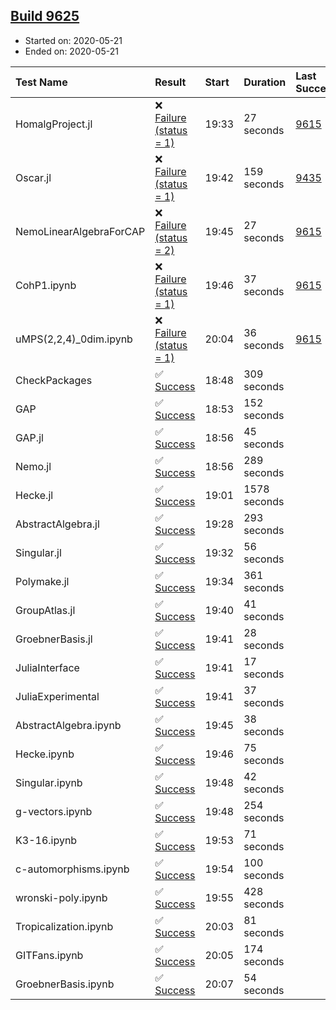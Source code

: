## [Build 9625](https://oscarci.mathematik.uni-kl.de/job/oscar/9625/)

* Started on: 2020-05-21
* Ended on: 2020-05-21

| Test Name    | Result | Start | Duration | Last Success | First Failure |
|:-------------|:-------|:------|:---------|:-------------|:--------------|
| HomalgProject.jl | ❌ [Failure (status = 1)](https://oscarci.mathematik.uni-kl.de/job/oscar/9625/artifact/logs/build-9625/HomalgProject.jl.log) | 19:33 | 27 seconds | [9615](https://oscarci.mathematik.uni-kl.de/job/oscar/9615/) | [9616](https://oscarci.mathematik.uni-kl.de/job/oscar/9616/) |
| Oscar.jl | ❌ [Failure (status = 1)](https://oscarci.mathematik.uni-kl.de/job/oscar/9625/artifact/logs/build-9625/Oscar.jl.log) | 19:42 | 159 seconds | [9435](https://oscarci.mathematik.uni-kl.de/job/oscar/9435/) | [9436](https://oscarci.mathematik.uni-kl.de/job/oscar/9436/) |
| NemoLinearAlgebraForCAP | ❌ [Failure (status = 2)](https://oscarci.mathematik.uni-kl.de/job/oscar/9625/artifact/logs/build-9625/NemoLinearAlgebraForCAP.log) | 19:45 | 27 seconds | [9615](https://oscarci.mathematik.uni-kl.de/job/oscar/9615/) | [9616](https://oscarci.mathematik.uni-kl.de/job/oscar/9616/) |
| CohP1.ipynb | ❌ [Failure (status = 1)](https://oscarci.mathematik.uni-kl.de/job/oscar/9625/artifact/logs/build-9625/CohP1.ipynb.log) | 19:46 | 37 seconds | [9615](https://oscarci.mathematik.uni-kl.de/job/oscar/9615/) | [9616](https://oscarci.mathematik.uni-kl.de/job/oscar/9616/) |
| uMPS(2,2,4)_0dim.ipynb | ❌ [Failure (status = 1)](https://oscarci.mathematik.uni-kl.de/job/oscar/9625/artifact/logs/build-9625/uMPS-2-2-4-_0dim.ipynb.log) | 20:04 | 36 seconds | [9615](https://oscarci.mathematik.uni-kl.de/job/oscar/9615/) | [9616](https://oscarci.mathematik.uni-kl.de/job/oscar/9616/) |
| CheckPackages | ✅ [Success](https://oscarci.mathematik.uni-kl.de/job/oscar/9625/artifact/logs/build-9625/CheckPackages.log) | 18:48 | 309 seconds |  |  |
| GAP | ✅ [Success](https://oscarci.mathematik.uni-kl.de/job/oscar/9625/artifact/logs/build-9625/GAP.log) | 18:53 | 152 seconds |  |  |
| GAP.jl | ✅ [Success](https://oscarci.mathematik.uni-kl.de/job/oscar/9625/artifact/logs/build-9625/GAP.jl.log) | 18:56 | 45 seconds |  |  |
| Nemo.jl | ✅ [Success](https://oscarci.mathematik.uni-kl.de/job/oscar/9625/artifact/logs/build-9625/Nemo.jl.log) | 18:56 | 289 seconds |  |  |
| Hecke.jl | ✅ [Success](https://oscarci.mathematik.uni-kl.de/job/oscar/9625/artifact/logs/build-9625/Hecke.jl.log) | 19:01 | 1578 seconds |  |  |
| AbstractAlgebra.jl | ✅ [Success](https://oscarci.mathematik.uni-kl.de/job/oscar/9625/artifact/logs/build-9625/AbstractAlgebra.jl.log) | 19:28 | 293 seconds |  |  |
| Singular.jl | ✅ [Success](https://oscarci.mathematik.uni-kl.de/job/oscar/9625/artifact/logs/build-9625/Singular.jl.log) | 19:32 | 56 seconds |  |  |
| Polymake.jl | ✅ [Success](https://oscarci.mathematik.uni-kl.de/job/oscar/9625/artifact/logs/build-9625/Polymake.jl.log) | 19:34 | 361 seconds |  |  |
| GroupAtlas.jl | ✅ [Success](https://oscarci.mathematik.uni-kl.de/job/oscar/9625/artifact/logs/build-9625/GroupAtlas.jl.log) | 19:40 | 41 seconds |  |  |
| GroebnerBasis.jl | ✅ [Success](https://oscarci.mathematik.uni-kl.de/job/oscar/9625/artifact/logs/build-9625/GroebnerBasis.jl.log) | 19:41 | 28 seconds |  |  |
| JuliaInterface | ✅ [Success](https://oscarci.mathematik.uni-kl.de/job/oscar/9625/artifact/logs/build-9625/JuliaInterface.log) | 19:41 | 17 seconds |  |  |
| JuliaExperimental | ✅ [Success](https://oscarci.mathematik.uni-kl.de/job/oscar/9625/artifact/logs/build-9625/JuliaExperimental.log) | 19:41 | 37 seconds |  |  |
| AbstractAlgebra.ipynb | ✅ [Success](https://oscarci.mathematik.uni-kl.de/job/oscar/9625/artifact/logs/build-9625/AbstractAlgebra.ipynb.log) | 19:45 | 38 seconds |  |  |
| Hecke.ipynb | ✅ [Success](https://oscarci.mathematik.uni-kl.de/job/oscar/9625/artifact/logs/build-9625/Hecke.ipynb.log) | 19:46 | 75 seconds |  |  |
| Singular.ipynb | ✅ [Success](https://oscarci.mathematik.uni-kl.de/job/oscar/9625/artifact/logs/build-9625/Singular.ipynb.log) | 19:48 | 42 seconds |  |  |
| g-vectors.ipynb | ✅ [Success](https://oscarci.mathematik.uni-kl.de/job/oscar/9625/artifact/logs/build-9625/g-vectors.ipynb.log) | 19:48 | 254 seconds |  |  |
| K3-16.ipynb | ✅ [Success](https://oscarci.mathematik.uni-kl.de/job/oscar/9625/artifact/logs/build-9625/K3-16.ipynb.log) | 19:53 | 71 seconds |  |  |
| c-automorphisms.ipynb | ✅ [Success](https://oscarci.mathematik.uni-kl.de/job/oscar/9625/artifact/logs/build-9625/c-automorphisms.ipynb.log) | 19:54 | 100 seconds |  |  |
| wronski-poly.ipynb | ✅ [Success](https://oscarci.mathematik.uni-kl.de/job/oscar/9625/artifact/logs/build-9625/wronski-poly.ipynb.log) | 19:55 | 428 seconds |  |  |
| Tropicalization.ipynb | ✅ [Success](https://oscarci.mathematik.uni-kl.de/job/oscar/9625/artifact/logs/build-9625/Tropicalization.ipynb.log) | 20:03 | 81 seconds |  |  |
| GITFans.ipynb | ✅ [Success](https://oscarci.mathematik.uni-kl.de/job/oscar/9625/artifact/logs/build-9625/GITFans.ipynb.log) | 20:05 | 174 seconds |  |  |
| GroebnerBasis.ipynb | ✅ [Success](https://oscarci.mathematik.uni-kl.de/job/oscar/9625/artifact/logs/build-9625/GroebnerBasis.ipynb.log) | 20:07 | 54 seconds |  |  |
